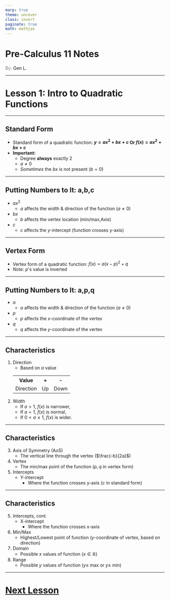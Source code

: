 ```yaml
---
marp: true
theme: uncover
class: invert
paginate: true
math: mathjax
---
```

# <!--fit--> Pre-Calculus 11 Notes
<span style="color:grey">By:</span> Gen L.

<!--_footer: In partnership with Hyperion University, 2023-->
---

# Lesson 1: Intro to Quadratic Functions

---

## Standard Form

* Standard form of a quadratic function:
**$y=ax^2+bx+c$ Or $f(x)=ax^2+bx+c$**
* **Important:**
    * Degree **always** exactly 2
    * $a\neq0$
    * *Sometimes* the $bx$ is not present ($b=0$)

---

## Putting Numbers to It: a,b,c

* $ax^2$
    * $a$ affects the width & direction of the function 
    ($a\neq0$)
* $bx$
    * $b$ affects the vertex location (min/max,Axis)
* $c$
    * $c$ affects the $y$-intercept (function crosses y-axis)

---

## Vertex Form

* Vertex form of a quadratic function:
$f(x)=a(x-p)^2+q$
* *Note:* $p$'s value is inverted

---

## Putting Numbers to It: a,p,q

* $a$
    *  $a$ affects the width & direction of the function 
    ($a\neq0$) 
* $p$
    * $p$ affects the $x$-coordinate of the vertex
* $q$
    * $q$ affects the $y$-coordinate of the vertex

---

## Characteristics

1) Direction
    * Based on $a$ value
    <table>
        <tr>
            <th>Value</th>
            <th>+</th>
            <th>-</th>
        </tr>
        <tr>
            <td>Direction</td>
            <td>Up</td>
            <td>Down</td>
        </tr>
    </table>
2) Width
    * If $a\gt1$, $f(x)$ is narrower,
    * If $a=1$, $f(x)$ is normal,
    * If $0<a\leq1$, $f(x)$ is wider.

---

## Characteristics

3) Axis of Symmetry (AoS)
    * The vertical line through the vertex ($\frac{-b}{2a}$)
4) Vertex
    * The min/max point of the function ($p,q$ in vertex form)
5) Intercepts
    * Y-intercept
        * Where the function crosses y-axis ($c$ in standard form)

---

## Characteristics

5) Intercepts, cont.
    * X-intercept
        * Where the function crosses x-axis
6) Min/Max
    * Highest/Lowest point of function ($y$-coordinate of vertex, based on direction)
7) Domain
    * Possible $x$ values of function ($x\in\mathbb{R}$)
8) Range
    * Possible $y$ values of function ($y\leq$ max or $y\geq$ min)    

---

# [Next Lesson <i class="fa-solid fa-circle-arrow-right"></i>](/Lesson%202%20(Graphing%20Using%20Transformations).html) 

<link rel="stylesheet" href="https://cdnjs.cloudflare.com/ajax/libs/font-awesome/6.3.0/css/all.min.css">